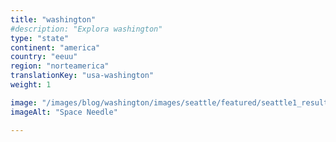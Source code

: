 ```yaml
---
title: "washington"
#description: "Explora washington"
type: "state"
continent: "america"
country: "eeuu"
region: "norteamerica"
translationKey: "usa-washington"
weight: 1

image: "/images/blog/washington/images/seattle/featured/seattle1_result.webp"
imageAlt: "Space Needle"

---
```


